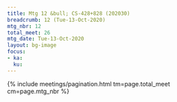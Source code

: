 ```yaml
---
title: Mtg 12 &bull; CS-428+828 (202030)
breadcrumb: 12 (Tue-13-Oct-2020)
mtg_nbr: 12
total_meet: 26
mtg_date: Tue-13-Oct-2020
layout: bg-image
focus:
- ka:
  ku:
---
```

{% include meetings/pagination.html tm=page.total_meet cm=page.mtg_nbr %}